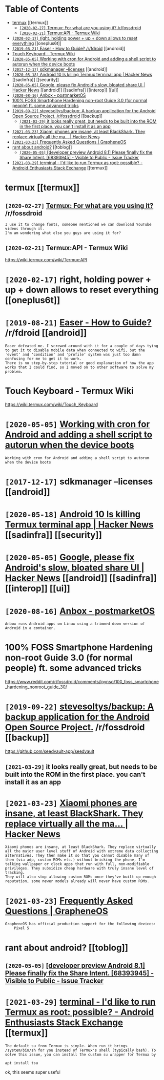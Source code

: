 
# Table of Contents

-   [termux](#trmx) [[termux]]
    -   [`[2020-02-27]` Termux: For what are you using it? /r/fossdroid](#srddtcmrfssdrdcmmntsfzdtrngttrmxfrwhtrysngtrfssdrd) 
    -   [`[2020-02-21]` Termux:API - Termux Wiki](#trmxptrmxwk) 
-   [`[2020-02-17]` right, holding power + up + down allows to reset everything](#rghthldngpwrpdwnllwstrstvrythng) [[oneplus6t]]
-   [`[2019-08-21]` Easer - How to Guide? /r/fdroid](#srddtcmrfdrdcmmntsfkhtsrhwtgdcsrhwtgdrfdrd) [[android]]
-   [Touch Keyboard - Termux Wiki](#tchkybrdtrmxwk) 
-   [`[2020-05-05]` Working with cron for Android and adding a shell script to autorun when the device boots](#sgkswrldgthbrtclsndxhtmlwgshllscrptttrnwhnthdvcbts) 
-   [`[2017-12-17]` sdkmanager &#x2013;licenses](#sdkmngrlcnss) [[android]]
-   [`[2020-05-18]` Android 10 Is killing Termux terminal app | Hacker News](#snwsycmbntrcmtmdndrdskllngtrmxtrmnlpphckrnws) [[sadinfra]] [[security]]
-   [`[2020-05-05]` Google, please fix Android's slow, bloated share UI | Hacker News](#snwsycmbntrcmtmdgglplsfxndrdsslwbltdshrhckrnws) [[android]] [[sadinfra]] [[interop]] [[ui]]
-   [`[2020-08-16]` Anbox - postmarketOS](#swkpstmrktsrgwknbxnbxpstmrkts) 
-   [100% FOSS Smartphone Hardening non-root Guide 3.0 (for normal people) ft. some advanced tricks](#fsssmrtphnhrdnngnnrtgdfrnrmlpplftsmdvncdtrcks) 
-   [`[2019-09-22]` stevesoltys/backup: A backup application for the Android Open Source Project. /r/fossdroid](#srddtcmrfssdrdcmmntsdcpsmfrthndrdpnsrcprjctrfssdrd) [[backup]]
    -   [`[2021-03-29]` it looks really great, but needs to be built into the ROM in the first place. you can't install it as an app](#tlksrllygrtbtndstbbltntthmnthfrstplcycntnstlltsnpp) 
-   [`[2021-03-23]` Xiaomi phones are insane, at least BlackShark. They replace virtually all the ma&#x2026; | Hacker News](#snwsycmbntrcmtmdxmphnsrnsthyrplcvrtllyllthmhckrnws) 
-   [`[2021-03-23]` Frequently Asked Questions | GrapheneOS](#sgrphnsrgfqrcmmndddvcsfrqntlyskdqstnsgrphns) 
-   [rant about android?](#rntbtndrd) [[toblog]]
    -   [`[2020-05-05]` [developer preview Android 8.1] Please finally fix the Share Intent. [68393945] - Visible to Public - Issue Tracker](#ssstrckrgglcmsssdvlprprvwthshrntntvsbltpblcsstrckr) 
-   [`[2021-03-29]` terminal - I'd like to run Termux as root: possible? - Android Enthusiasts Stack Exchange](#sndrdstckxchngcmqstnsdlktpssblndrdnthsstsstckxchng) [[termux]]





# termux       [[termux]]





## `[2020-02-27]` [Termux: For what are you using it?](https://reddit.com/r/fossdroid/comments/faezd9/termux_for_what_are_you_using_it/) /r/fossdroid

    I use it to change fonts, someone mentioned we can download YouTube videos through it.
    I'm am wondering what else you guys are using it for?




## `[2020-02-21]` Termux:API - Termux Wiki

<https://wiki.termux.com/wiki/Termux:API>  




# `[2020-02-17]` right, holding power + up + down allows to reset everything      [[oneplus6t]]




# `[2019-08-21]` [Easer - How to Guide?](https://reddit.com/r/fdroid/comments/8ofkht/easer_how_to_guide/e2ce88o/) /r/fdroid      [[android]]

    Easer defeated me. I screwed around with it for a couple of days tying to get it to disable mobile data when connected to wifi, but the 'event' and 'condition' and 'profile' system was just too damn confusing for me to get it to work.
    There is no step-by-step tutorial or good explanation of how the app works that I could find, so I moved on to other software to solve my problem.




# Touch Keyboard - Termux Wiki

<https://wiki.termux.com/wiki/Touch_Keyboard>  




# `[2020-05-05]` [Working with cron for Android and adding a shell script to autorun when the device boots](https://geeks-world.github.io/articles/468337/index.html)

    Working with cron for Android and adding a shell script to autorun when the device boots




# `[2017-12-17]` sdkmanager &#x2013;licenses      [[android]]




# `[2020-05-18]` [Android 10 Is killing Termux terminal app | Hacker News](https://news.ycombinator.com/item?id=23224669)      [[sadinfra]] [[security]]




# `[2020-05-05]` [Google, please fix Android's slow, bloated share UI | Hacker News](https://news.ycombinator.com/item?id=17002885)      [[android]] [[sadinfra]] [[interop]] [[ui]]




# `[2020-08-16]` [Anbox - postmarketOS](https://wiki.postmarketos.org/wiki/Anbox)

    Anbox runs Android apps on Linux using a trimmed down version of Android in a container.




# 100% FOSS Smartphone Hardening non-root Guide 3.0 (for normal people) ft. some advanced tricks

<https://www.reddit.com/r/fossdroid/comments/lpynso/100_foss_smartphone_hardening_nonroot_guide_30/>  




# `[2019-09-22]` [stevesoltys/backup: A backup application for the Android Open Source Project.](https://reddit.com/r/fossdroid/comments/d7cpsm/stevesoltysbackup_a_backup_application_for_the/) /r/fossdroid      [[backup]]

<https://github.com/seedvault-app/seedvault>  




## `[2021-03-29]` it looks really great, but needs to be built into the ROM in the first place. you can't install it as an app




# `[2021-03-23]` [Xiaomi phones are insane, at least BlackShark. They replace virtually all the ma&#x2026; | Hacker News](https://news.ycombinator.com/item?id=26307444)

    Xiaomi phones are insane, at least BlackShark. They replace virtually all the major user level stuff of Android with extreme data collecting alternatives. They then make it so that you cannot disable many of them (via adp, custom ROMs etc.) without bricking the phone, I'm talking wallpaper or clock apps that run with full, non-modifiable privileges. They subsidize cheap hardware with truly insane level of tracking.
    They will also stop allowing custom ROMs once they've built up enough reputation, some newer models already will never have custom ROMs.




# `[2021-03-23]` [Frequently Asked Questions | GrapheneOS](https://grapheneos.org/faq#recommended-devices)

    GrapheneOS has official production support for the following devices:
        Pixel 5




# rant about android?      [[toblog]]





## `[2020-05-05]` [[developer preview Android 8.1] Please finally fix the Share Intent. [68393945] - Visible to Public - Issue Tracker](https://issuetracker.google.com/issues/68393945)




# `[2021-03-29]` [terminal - I'd like to run Termux as root: possible? - Android Enthusiasts Stack Exchange](https://android.stackexchange.com/questions/167177/id-like-to-run-termux-as-root-possible)      [[termux]]

    The default su from Termux is simple. When run it brings /system/bin/sh for you instead of Termux's shell (typically bash). To solve this issue, you can install the custom su wrapper for Termux by
    
    apt install tsu

ok, this seems super useful  

